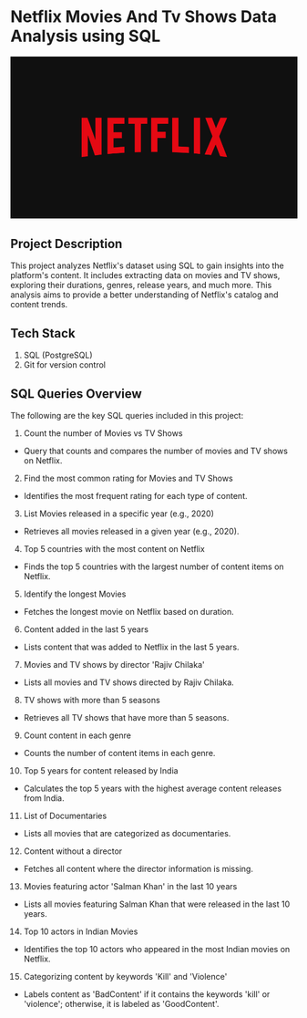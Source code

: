 # Netflix Movies And Tv Shows Data Analysis using SQL

![Netflix Image](https://github.com/chandan-data/Netflix_SQL_Projects/blob/main/Netflix_image.jpg)

## Project Description
This project analyzes Netflix's dataset using SQL to gain insights into the platform's content. It includes extracting data on movies and TV shows, exploring their durations, genres, release years, and much more. This analysis aims to provide a better understanding of Netflix's catalog and content trends.

## Tech Stack
1. SQL (PostgreSQL)
2. Git for version control


## SQL Queries Overview
The following are the key SQL queries included in this project:

1. Count the number of Movies vs TV Shows
+ Query that counts and compares the number of movies and TV shows on Netflix.

2. Find the most common rating for Movies and TV Shows
+ Identifies the most frequent rating for each type of content.

3. List Movies released in a specific year (e.g., 2020)
+ Retrieves all movies released in a given year (e.g., 2020).

4. Top 5 countries with the most content on Netflix
+ Finds the top 5 countries with the largest number of content items on Netflix.

5. Identify the longest Movies
+ Fetches the longest movie on Netflix based on duration.

6. Content added in the last 5 years
+ Lists content that was added to Netflix in the last 5 years.

7. Movies and TV shows by director 'Rajiv Chilaka'
+ Lists all movies and TV shows directed by Rajiv Chilaka.

8. TV shows with more than 5 seasons
+ Retrieves all TV shows that have more than 5 seasons.

9. Count content in each genre
+ Counts the number of content items in each genre.

10. Top 5 years for content released by India
+ Calculates the top 5 years with the highest average content releases from India.

11. List of Documentaries
+ Lists all movies that are categorized as documentaries.

12. Content without a director
+ Fetches all content where the director information is missing.

13. Movies featuring actor 'Salman Khan' in the last 10 years
+ Lists all movies featuring Salman Khan that were released in the last 10 years.

14. Top 10 actors in Indian Movies
+ Identifies the top 10 actors who appeared in the most Indian movies on Netflix.

15. Categorizing content by keywords 'Kill' and 'Violence'
+ Labels content as 'BadContent' if it contains the keywords 'kill' or 'violence'; otherwise, it is labeled as 'GoodContent'.
